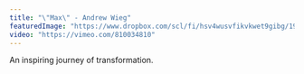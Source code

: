 ```yaml
---
title: "\"Max\" - Andrew Wieg"
featuredImage: "https://www.dropbox.com/scl/fi/hsv4wusvfikvkwet9gibg/19-_Max_-Andrew-Wieg.jpg?rlkey=gfch9mqa7znq0thdp4z9dtpsy&dl=0"
video: "https://vimeo.com/810034810"
---
```

An inspiring journey of transformation.
